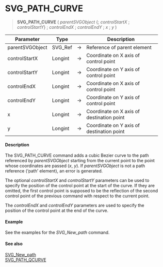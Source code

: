 # SVG_PATH_CURVE

>**SVG_PATH_CURVE** ( *parentSVGObject* {; *controlStartX* ; *controlStartY*} ; *controlEndX* ; *controlEndY* ; *x* ; *y* )

| Parameter | Type |  | Description |
| --- | --- | --- | --- |
| parentSVGObject | SVG_Ref | &#8594; | Reference of parent element |
| controlStartX | Longint | &#8594; | Coordinate on X axis of control point |
| controlStartY | Longint | &#8594; | Coordinate on Y axis of control point |
| controlEndX | Longint | &#8594; | Coordinate on X axis of control point |
| controlEndY | Longint | &#8594; | Coordinate on Y axis of control point |
| x | Longint | &#8594; | Coordinate on X axis of destination point |
| y | Longint | &#8594; | Coordinate on Y axis of destination point |



#### Description 

The SVG\_PATH\_CURVE command adds a cubic Bezier curve to the path referenced by *parentSVGObject* starting from the current point to the point whose coordinates are passed (*x*, *y*). If *parentSVGObject* is not a path reference (‘path’ element), an error is generated.

The optional *controlStartX* and *controlStartY* parameters can be used to specify the position of the control point at the start of the curve. If they are omitted, the first control point is supposed to be the reflection of the second control point of the previous command with respect to the current point.

The *controlEndX* and *controlEndY* parameters are used to specify the position of the control point at the end of the curve.

#### Example 

See the examples for the *SVG\_New\_path* command.

#### See also 

[SVG\_New\_path](SVG%5FNew%5Fpath.md)  
[SVG\_PATH\_QCURVE](SVG%5FPATH%5FQCURVE.md)  